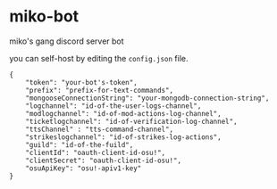# miko-bot
miko's gang discord server bot

you can self-host by editing the ```config.json``` file.
```
{
    "token": "your-bot's-token",
    "prefix": "prefix-for-text-commands",
    "mongooseConnectionString": "your-mongodb-connection-string",
    "logchannel": "id-of-the-user-logs-channel",
    "modlogchannel": "id-of-mod-actions-log-channel",
    "ticketlogchannel": "id-of-verification-log-channel",
    "ttsChannel" : "tts-command-channel",
    "strikeslogchannel": "id-of-strikes-log-actions",
    "guild": "id-of-the-fuild",
    "clientId": "oauth-client-id-osu!",
    "clientSecret": "oauth-client-id-osu!",
    "osuApiKey": "osu!-apiv1-key"
}
```



